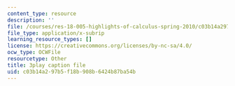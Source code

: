 ```yaml
---
content_type: resource
description: ''
file: /courses/res-18-005-highlights-of-calculus-spring-2010/c03b14a297b5f18b908b6424b87ba54b_kAv5pahIevE.srt
file_type: application/x-subrip
learning_resource_types: []
license: https://creativecommons.org/licenses/by-nc-sa/4.0/
ocw_type: OCWFile
resourcetype: Other
title: 3play caption file
uid: c03b14a2-97b5-f18b-908b-6424b87ba54b
---
```

